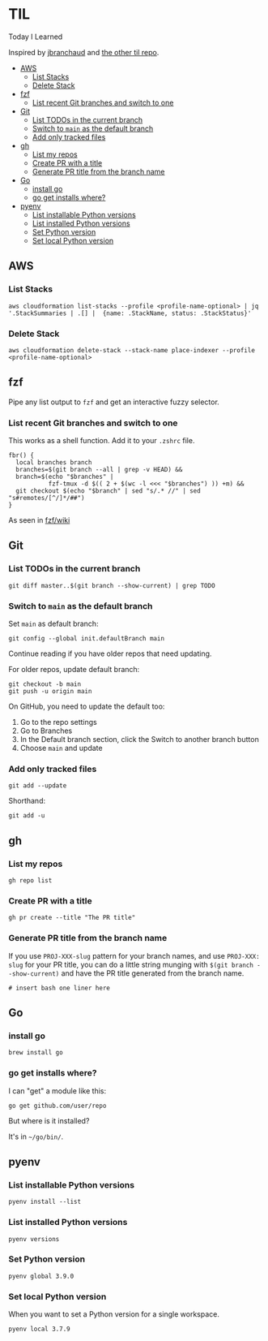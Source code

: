 # TIL <!-- omit in toc -->

Today I Learned

Inspired by [jbranchaud](https://github.com/jbranchaud/til/) and [the other til repo](/).

- [AWS](#aws)
  - [List Stacks](#list-stacks)
  - [Delete Stack](#delete-stack)
- [fzf](#fzf)
  - [List recent Git branches and switch to one](#list-recent-git-branches-and-switch-to-one)
- [Git](#git)
  - [List TODOs in the current branch](#list-todos-in-the-current-branch)
  - [Switch to `main` as the default branch](#switch-to-main-as-the-default-branch)
  - [Add only tracked files](#add-only-tracked-files)
- [gh](#gh)
  - [List my repos](#list-my-repos)
  - [Create PR with a title](#create-pr-with-a-title)
  - [Generate PR title from the branch name](#generate-pr-title-from-the-branch-name)
- [Go](#go)
  - [install go](#install-go)
  - [go get installs where?](#go-get-installs-where)
- [pyenv](#pyenv)
  - [List installable Python versions](#list-installable-python-versions)
  - [List installed Python versions](#list-installed-python-versions)
  - [Set Python version](#set-python-version)
  - [Set local Python version](#set-local-python-version)

## AWS

### List Stacks

```
aws cloudformation list-stacks --profile <profile-name-optional> | jq '.StackSummaries | .[] |  {name: .StackName, status: .StackStatus}'
```

### Delete Stack

```
aws cloudformation delete-stack --stack-name place-indexer --profile <profile-name-optional>
```

## fzf

Pipe any list output to `fzf` and get an interactive fuzzy selector.

### List recent Git branches and switch to one

This works as a shell function. Add it to your `.zshrc` file.

```shell
fbr() {
  local branches branch
  branches=$(git branch --all | grep -v HEAD) &&
  branch=$(echo "$branches" |
           fzf-tmux -d $(( 2 + $(wc -l <<< "$branches") )) +m) &&
  git checkout $(echo "$branch" | sed "s/.* //" | sed "s#remotes/[^/]*/##")
}
```
As seen in [fzf/wiki](https://github.com/junegunn/fzf/wiki/Examples#git)

## Git

### List TODOs in the current branch

```
git diff master..$(git branch --show-current) | grep TODO
```

### Switch to `main` as the default branch

Set `main` as default branch:
```
git config --global init.defaultBranch main
```

Continue reading if you have older repos that need updating.

For older repos, update default branch:
```
git checkout -b main
git push -u origin main
```

On GitHub, you need to update the default too:

1. Go to the repo settings
2. Go to Branches
3. In the Default branch section, click the Switch to another branch button
4. Choose `main` and update

### Add only tracked files

```
git add --update
```
Shorthand:
```
git add -u
```

## gh

### List my repos

```
gh repo list
```

### Create PR with a title

```
gh pr create --title "The PR title"
```

### Generate PR title from the branch name

If you use `PROJ-XXX-slug` pattern for your branch names, and use `PROJ-XXX: slug` for your PR title, you can do a little string munging with `$(git branch --show-current)` and have the PR title generated from the branch name.

```
# insert bash one liner here
```

## Go

### install go

```
brew install go
```

### go get installs where?

I can "get" a module like this:

```
go get github.com/user/repo
```

But where is it installed?

It's in `~/go/bin/`.

## pyenv

### List installable Python versions

```
pyenv install --list
```

### List installed Python versions
```
pyenv versions
```

### Set Python version
```
pyenv global 3.9.0
```

### Set local Python version
When you want to set a Python version for a single workspace.
```
pyenv local 3.7.9
```
